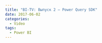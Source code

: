 ```yaml
---
title: "BI-TV: Выпуск 2 — Power Query SDK"
date: 2017-06-02
categories:
  - Video
tags:
  - Power BI
---
```

